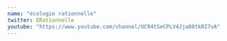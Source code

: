 ```yaml
---
name: "écologie rationnelle"
twitter: ERationnelle
youtube: "https://www.youtube.com/channel/UC94tSeCPLV4Jja08tkRI7vA"
---
```

